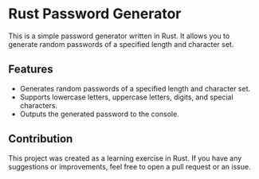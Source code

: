# Rust Password Generator

This is a simple password generator written in Rust. It allows you to generate random passwords of a specified length and character set.

## Features

- Generates random passwords of a specified length and character set.
- Supports lowercase letters, uppercase letters, digits, and special characters.
- Outputs the generated password to the console.

## Contribution

This project was created as a learning exercise in Rust. If you have any suggestions or improvements, feel free to open a pull request or an issue.
